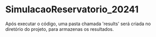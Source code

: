 # SimulacaoReservatorio_20241

Após executar o código, uma pasta chamada 'results' será criada no diretório do projeto, para armazenas os resultados.